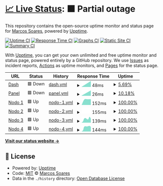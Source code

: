 # [📈 Live Status](https://demo.upptime.js.org): <!--live status--> **🟧 Partial outage**

This repository contains the open-source uptime monitor and status page for [Marcos Soares](https://demo.upptime.js.org), powered by [Upptime](https://github.com/upptime/upptime).

[![Uptime CI](https://github.com/MrTorfick/upptime/workflows/Uptime%20CI/badge.svg)](https://github.com/MrTorfick/upptime/actions?query=workflow%3A%22Uptime+CI%22)
[![Response Time CI](https://github.com/MrTorfick/upptime/workflows/Response%20Time%20CI/badge.svg)](https://github.com/MrTorfick/upptime/actions?query=workflow%3A%22Response+Time+CI%22)
[![Graphs CI](https://github.com/MrTorfick/upptime/workflows/Graphs%20CI/badge.svg)](https://github.com/MrTorfick/upptime/actions?query=workflow%3A%22Graphs+CI%22)
[![Static Site CI](https://github.com/MrTorfick/upptime/workflows/Static%20Site%20CI/badge.svg)](https://github.com/MrTorfick/upptime/actions?query=workflow%3A%22Static+Site+CI%22)
[![Summary CI](https://github.com/MrTorfick/upptime/workflows/Summary%20CI/badge.svg)](https://github.com/MrTorfick/upptime/actions?query=workflow%3A%22Summary+CI%22)

With [Upptime](https://upptime.js.org), you can get your own unlimited and free uptime monitor and status page, powered entirely by a GitHub repository. We use [Issues](https://github.com/MrTorfick/upptime/issues) as incident reports, [Actions](https://github.com/MrTorfick/upptime/actions) as uptime monitors, and [Pages](https://demo.upptime.js.org) for the status page.

<!--start: status pages-->
<!-- This summary is generated by Upptime (https://github.com/upptime/upptime) -->
<!-- Do not edit this manually, your changes will be overwritten -->
<!-- prettier-ignore -->
| URL | Status | History | Response Time | Uptime |
| --- | ------ | ------- | ------------- | ------ |
| <img alt="" src="https://favicons.githubusercontent.com/null" height="13"> [Dash](dash.starnode.us) | 🟥 Down | [dash.yml](https://github.com/MrTorfick/upptime/commits/HEAD/history/dash.yml) | <details><summary><img alt="Response time graph" src="./graphs/dash/response-time-week.png" height="20"> 48ms</summary><br><a href="https://MrTorfick.github.io/upptime/history/dash"><img alt="Response time 48" src="https://img.shields.io/endpoint?url=https%3A%2F%2Fraw.githubusercontent.com%2FMrTorfick%2Fupptime%2FHEAD%2Fapi%2Fdash%2Fresponse-time.json"></a><br><a href="https://MrTorfick.github.io/upptime/history/dash"><img alt="24-hour response time 48" src="https://img.shields.io/endpoint?url=https%3A%2F%2Fraw.githubusercontent.com%2FMrTorfick%2Fupptime%2FHEAD%2Fapi%2Fdash%2Fresponse-time-day.json"></a><br><a href="https://MrTorfick.github.io/upptime/history/dash"><img alt="7-day response time 48" src="https://img.shields.io/endpoint?url=https%3A%2F%2Fraw.githubusercontent.com%2FMrTorfick%2Fupptime%2FHEAD%2Fapi%2Fdash%2Fresponse-time-week.json"></a><br><a href="https://MrTorfick.github.io/upptime/history/dash"><img alt="30-day response time 48" src="https://img.shields.io/endpoint?url=https%3A%2F%2Fraw.githubusercontent.com%2FMrTorfick%2Fupptime%2FHEAD%2Fapi%2Fdash%2Fresponse-time-month.json"></a><br><a href="https://MrTorfick.github.io/upptime/history/dash"><img alt="1-year response time 48" src="https://img.shields.io/endpoint?url=https%3A%2F%2Fraw.githubusercontent.com%2FMrTorfick%2Fupptime%2FHEAD%2Fapi%2Fdash%2Fresponse-time-year.json"></a></details> | <details><summary><a href="https://MrTorfick.github.io/upptime/history/dash">5.69%</a></summary><a href="https://MrTorfick.github.io/upptime/history/dash"><img alt="All-time uptime 5.69%" src="https://img.shields.io/endpoint?url=https%3A%2F%2Fraw.githubusercontent.com%2FMrTorfick%2Fupptime%2FHEAD%2Fapi%2Fdash%2Fuptime.json"></a><br><a href="https://MrTorfick.github.io/upptime/history/dash"><img alt="24-hour uptime 5.69%" src="https://img.shields.io/endpoint?url=https%3A%2F%2Fraw.githubusercontent.com%2FMrTorfick%2Fupptime%2FHEAD%2Fapi%2Fdash%2Fuptime-day.json"></a><br><a href="https://MrTorfick.github.io/upptime/history/dash"><img alt="7-day uptime 5.69%" src="https://img.shields.io/endpoint?url=https%3A%2F%2Fraw.githubusercontent.com%2FMrTorfick%2Fupptime%2FHEAD%2Fapi%2Fdash%2Fuptime-week.json"></a><br><a href="https://MrTorfick.github.io/upptime/history/dash"><img alt="30-day uptime 5.69%" src="https://img.shields.io/endpoint?url=https%3A%2F%2Fraw.githubusercontent.com%2FMrTorfick%2Fupptime%2FHEAD%2Fapi%2Fdash%2Fuptime-month.json"></a><br><a href="https://MrTorfick.github.io/upptime/history/dash"><img alt="1-year uptime 5.69%" src="https://img.shields.io/endpoint?url=https%3A%2F%2Fraw.githubusercontent.com%2FMrTorfick%2Fupptime%2FHEAD%2Fapi%2Fdash%2Fuptime-year.json"></a></details>
| <img alt="" src="https://favicons.githubusercontent.com/null" height="13"> [Panel](panel.starnode.us) | 🟥 Down | [panel.yml](https://github.com/MrTorfick/upptime/commits/HEAD/history/panel.yml) | <details><summary><img alt="Response time graph" src="./graphs/panel/response-time-week.png" height="20"> 26ms</summary><br><a href="https://MrTorfick.github.io/upptime/history/panel"><img alt="Response time 26" src="https://img.shields.io/endpoint?url=https%3A%2F%2Fraw.githubusercontent.com%2FMrTorfick%2Fupptime%2FHEAD%2Fapi%2Fpanel%2Fresponse-time.json"></a><br><a href="https://MrTorfick.github.io/upptime/history/panel"><img alt="24-hour response time 26" src="https://img.shields.io/endpoint?url=https%3A%2F%2Fraw.githubusercontent.com%2FMrTorfick%2Fupptime%2FHEAD%2Fapi%2Fpanel%2Fresponse-time-day.json"></a><br><a href="https://MrTorfick.github.io/upptime/history/panel"><img alt="7-day response time 26" src="https://img.shields.io/endpoint?url=https%3A%2F%2Fraw.githubusercontent.com%2FMrTorfick%2Fupptime%2FHEAD%2Fapi%2Fpanel%2Fresponse-time-week.json"></a><br><a href="https://MrTorfick.github.io/upptime/history/panel"><img alt="30-day response time 26" src="https://img.shields.io/endpoint?url=https%3A%2F%2Fraw.githubusercontent.com%2FMrTorfick%2Fupptime%2FHEAD%2Fapi%2Fpanel%2Fresponse-time-month.json"></a><br><a href="https://MrTorfick.github.io/upptime/history/panel"><img alt="1-year response time 26" src="https://img.shields.io/endpoint?url=https%3A%2F%2Fraw.githubusercontent.com%2FMrTorfick%2Fupptime%2FHEAD%2Fapi%2Fpanel%2Fresponse-time-year.json"></a></details> | <details><summary><a href="https://MrTorfick.github.io/upptime/history/panel">10.18%</a></summary><a href="https://MrTorfick.github.io/upptime/history/panel"><img alt="All-time uptime 10.18%" src="https://img.shields.io/endpoint?url=https%3A%2F%2Fraw.githubusercontent.com%2FMrTorfick%2Fupptime%2FHEAD%2Fapi%2Fpanel%2Fuptime.json"></a><br><a href="https://MrTorfick.github.io/upptime/history/panel"><img alt="24-hour uptime 10.18%" src="https://img.shields.io/endpoint?url=https%3A%2F%2Fraw.githubusercontent.com%2FMrTorfick%2Fupptime%2FHEAD%2Fapi%2Fpanel%2Fuptime-day.json"></a><br><a href="https://MrTorfick.github.io/upptime/history/panel"><img alt="7-day uptime 10.18%" src="https://img.shields.io/endpoint?url=https%3A%2F%2Fraw.githubusercontent.com%2FMrTorfick%2Fupptime%2FHEAD%2Fapi%2Fpanel%2Fuptime-week.json"></a><br><a href="https://MrTorfick.github.io/upptime/history/panel"><img alt="30-day uptime 10.18%" src="https://img.shields.io/endpoint?url=https%3A%2F%2Fraw.githubusercontent.com%2FMrTorfick%2Fupptime%2FHEAD%2Fapi%2Fpanel%2Fuptime-month.json"></a><br><a href="https://MrTorfick.github.io/upptime/history/panel"><img alt="1-year uptime 10.18%" src="https://img.shields.io/endpoint?url=https%3A%2F%2Fraw.githubusercontent.com%2FMrTorfick%2Fupptime%2FHEAD%2Fapi%2Fpanel%2Fuptime-year.json"></a></details>
| <img alt="" src="https://favicons.githubusercontent.com/null" height="13"> [Nodo 1](usa1.starnode.us) | 🟩 Up | [nodo-1.yml](https://github.com/MrTorfick/upptime/commits/HEAD/history/nodo-1.yml) | <details><summary><img alt="Response time graph" src="./graphs/nodo-1/response-time-week.png" height="20"> 152ms</summary><br><a href="https://MrTorfick.github.io/upptime/history/nodo-1"><img alt="Response time 152" src="https://img.shields.io/endpoint?url=https%3A%2F%2Fraw.githubusercontent.com%2FMrTorfick%2Fupptime%2FHEAD%2Fapi%2Fnodo-1%2Fresponse-time.json"></a><br><a href="https://MrTorfick.github.io/upptime/history/nodo-1"><img alt="24-hour response time 152" src="https://img.shields.io/endpoint?url=https%3A%2F%2Fraw.githubusercontent.com%2FMrTorfick%2Fupptime%2FHEAD%2Fapi%2Fnodo-1%2Fresponse-time-day.json"></a><br><a href="https://MrTorfick.github.io/upptime/history/nodo-1"><img alt="7-day response time 152" src="https://img.shields.io/endpoint?url=https%3A%2F%2Fraw.githubusercontent.com%2FMrTorfick%2Fupptime%2FHEAD%2Fapi%2Fnodo-1%2Fresponse-time-week.json"></a><br><a href="https://MrTorfick.github.io/upptime/history/nodo-1"><img alt="30-day response time 152" src="https://img.shields.io/endpoint?url=https%3A%2F%2Fraw.githubusercontent.com%2FMrTorfick%2Fupptime%2FHEAD%2Fapi%2Fnodo-1%2Fresponse-time-month.json"></a><br><a href="https://MrTorfick.github.io/upptime/history/nodo-1"><img alt="1-year response time 152" src="https://img.shields.io/endpoint?url=https%3A%2F%2Fraw.githubusercontent.com%2FMrTorfick%2Fupptime%2FHEAD%2Fapi%2Fnodo-1%2Fresponse-time-year.json"></a></details> | <details><summary><a href="https://MrTorfick.github.io/upptime/history/nodo-1">100.00%</a></summary><a href="https://MrTorfick.github.io/upptime/history/nodo-1"><img alt="All-time uptime 100.00%" src="https://img.shields.io/endpoint?url=https%3A%2F%2Fraw.githubusercontent.com%2FMrTorfick%2Fupptime%2FHEAD%2Fapi%2Fnodo-1%2Fuptime.json"></a><br><a href="https://MrTorfick.github.io/upptime/history/nodo-1"><img alt="24-hour uptime 100.00%" src="https://img.shields.io/endpoint?url=https%3A%2F%2Fraw.githubusercontent.com%2FMrTorfick%2Fupptime%2FHEAD%2Fapi%2Fnodo-1%2Fuptime-day.json"></a><br><a href="https://MrTorfick.github.io/upptime/history/nodo-1"><img alt="7-day uptime 100.00%" src="https://img.shields.io/endpoint?url=https%3A%2F%2Fraw.githubusercontent.com%2FMrTorfick%2Fupptime%2FHEAD%2Fapi%2Fnodo-1%2Fuptime-week.json"></a><br><a href="https://MrTorfick.github.io/upptime/history/nodo-1"><img alt="30-day uptime 100.00%" src="https://img.shields.io/endpoint?url=https%3A%2F%2Fraw.githubusercontent.com%2FMrTorfick%2Fupptime%2FHEAD%2Fapi%2Fnodo-1%2Fuptime-month.json"></a><br><a href="https://MrTorfick.github.io/upptime/history/nodo-1"><img alt="1-year uptime 100.00%" src="https://img.shields.io/endpoint?url=https%3A%2F%2Fraw.githubusercontent.com%2FMrTorfick%2Fupptime%2FHEAD%2Fapi%2Fnodo-1%2Fuptime-year.json"></a></details>
| <img alt="" src="https://favicons.githubusercontent.com/null" height="13"> [Nodo 2](usa2.starnode.us) | 🟩 Up | [nodo-2.yml](https://github.com/MrTorfick/upptime/commits/HEAD/history/nodo-2.yml) | <details><summary><img alt="Response time graph" src="./graphs/nodo-2/response-time-week.png" height="20"> 155ms</summary><br><a href="https://MrTorfick.github.io/upptime/history/nodo-2"><img alt="Response time 155" src="https://img.shields.io/endpoint?url=https%3A%2F%2Fraw.githubusercontent.com%2FMrTorfick%2Fupptime%2FHEAD%2Fapi%2Fnodo-2%2Fresponse-time.json"></a><br><a href="https://MrTorfick.github.io/upptime/history/nodo-2"><img alt="24-hour response time 155" src="https://img.shields.io/endpoint?url=https%3A%2F%2Fraw.githubusercontent.com%2FMrTorfick%2Fupptime%2FHEAD%2Fapi%2Fnodo-2%2Fresponse-time-day.json"></a><br><a href="https://MrTorfick.github.io/upptime/history/nodo-2"><img alt="7-day response time 155" src="https://img.shields.io/endpoint?url=https%3A%2F%2Fraw.githubusercontent.com%2FMrTorfick%2Fupptime%2FHEAD%2Fapi%2Fnodo-2%2Fresponse-time-week.json"></a><br><a href="https://MrTorfick.github.io/upptime/history/nodo-2"><img alt="30-day response time 155" src="https://img.shields.io/endpoint?url=https%3A%2F%2Fraw.githubusercontent.com%2FMrTorfick%2Fupptime%2FHEAD%2Fapi%2Fnodo-2%2Fresponse-time-month.json"></a><br><a href="https://MrTorfick.github.io/upptime/history/nodo-2"><img alt="1-year response time 155" src="https://img.shields.io/endpoint?url=https%3A%2F%2Fraw.githubusercontent.com%2FMrTorfick%2Fupptime%2FHEAD%2Fapi%2Fnodo-2%2Fresponse-time-year.json"></a></details> | <details><summary><a href="https://MrTorfick.github.io/upptime/history/nodo-2">100.00%</a></summary><a href="https://MrTorfick.github.io/upptime/history/nodo-2"><img alt="All-time uptime 100.00%" src="https://img.shields.io/endpoint?url=https%3A%2F%2Fraw.githubusercontent.com%2FMrTorfick%2Fupptime%2FHEAD%2Fapi%2Fnodo-2%2Fuptime.json"></a><br><a href="https://MrTorfick.github.io/upptime/history/nodo-2"><img alt="24-hour uptime 100.00%" src="https://img.shields.io/endpoint?url=https%3A%2F%2Fraw.githubusercontent.com%2FMrTorfick%2Fupptime%2FHEAD%2Fapi%2Fnodo-2%2Fuptime-day.json"></a><br><a href="https://MrTorfick.github.io/upptime/history/nodo-2"><img alt="7-day uptime 100.00%" src="https://img.shields.io/endpoint?url=https%3A%2F%2Fraw.githubusercontent.com%2FMrTorfick%2Fupptime%2FHEAD%2Fapi%2Fnodo-2%2Fuptime-week.json"></a><br><a href="https://MrTorfick.github.io/upptime/history/nodo-2"><img alt="30-day uptime 100.00%" src="https://img.shields.io/endpoint?url=https%3A%2F%2Fraw.githubusercontent.com%2FMrTorfick%2Fupptime%2FHEAD%2Fapi%2Fnodo-2%2Fuptime-month.json"></a><br><a href="https://MrTorfick.github.io/upptime/history/nodo-2"><img alt="1-year uptime 100.00%" src="https://img.shields.io/endpoint?url=https%3A%2F%2Fraw.githubusercontent.com%2FMrTorfick%2Fupptime%2FHEAD%2Fapi%2Fnodo-2%2Fuptime-year.json"></a></details>
| <img alt="" src="https://favicons.githubusercontent.com/null" height="13"> [Nodo 3](usa3.starnode.us) | 🟩 Up | [nodo-3.yml](https://github.com/MrTorfick/upptime/commits/HEAD/history/nodo-3.yml) | <details><summary><img alt="Response time graph" src="./graphs/nodo-3/response-time-week.png" height="20"> 139ms</summary><br><a href="https://MrTorfick.github.io/upptime/history/nodo-3"><img alt="Response time 139" src="https://img.shields.io/endpoint?url=https%3A%2F%2Fraw.githubusercontent.com%2FMrTorfick%2Fupptime%2FHEAD%2Fapi%2Fnodo-3%2Fresponse-time.json"></a><br><a href="https://MrTorfick.github.io/upptime/history/nodo-3"><img alt="24-hour response time 139" src="https://img.shields.io/endpoint?url=https%3A%2F%2Fraw.githubusercontent.com%2FMrTorfick%2Fupptime%2FHEAD%2Fapi%2Fnodo-3%2Fresponse-time-day.json"></a><br><a href="https://MrTorfick.github.io/upptime/history/nodo-3"><img alt="7-day response time 139" src="https://img.shields.io/endpoint?url=https%3A%2F%2Fraw.githubusercontent.com%2FMrTorfick%2Fupptime%2FHEAD%2Fapi%2Fnodo-3%2Fresponse-time-week.json"></a><br><a href="https://MrTorfick.github.io/upptime/history/nodo-3"><img alt="30-day response time 139" src="https://img.shields.io/endpoint?url=https%3A%2F%2Fraw.githubusercontent.com%2FMrTorfick%2Fupptime%2FHEAD%2Fapi%2Fnodo-3%2Fresponse-time-month.json"></a><br><a href="https://MrTorfick.github.io/upptime/history/nodo-3"><img alt="1-year response time 139" src="https://img.shields.io/endpoint?url=https%3A%2F%2Fraw.githubusercontent.com%2FMrTorfick%2Fupptime%2FHEAD%2Fapi%2Fnodo-3%2Fresponse-time-year.json"></a></details> | <details><summary><a href="https://MrTorfick.github.io/upptime/history/nodo-3">100.00%</a></summary><a href="https://MrTorfick.github.io/upptime/history/nodo-3"><img alt="All-time uptime 100.00%" src="https://img.shields.io/endpoint?url=https%3A%2F%2Fraw.githubusercontent.com%2FMrTorfick%2Fupptime%2FHEAD%2Fapi%2Fnodo-3%2Fuptime.json"></a><br><a href="https://MrTorfick.github.io/upptime/history/nodo-3"><img alt="24-hour uptime 100.00%" src="https://img.shields.io/endpoint?url=https%3A%2F%2Fraw.githubusercontent.com%2FMrTorfick%2Fupptime%2FHEAD%2Fapi%2Fnodo-3%2Fuptime-day.json"></a><br><a href="https://MrTorfick.github.io/upptime/history/nodo-3"><img alt="7-day uptime 100.00%" src="https://img.shields.io/endpoint?url=https%3A%2F%2Fraw.githubusercontent.com%2FMrTorfick%2Fupptime%2FHEAD%2Fapi%2Fnodo-3%2Fuptime-week.json"></a><br><a href="https://MrTorfick.github.io/upptime/history/nodo-3"><img alt="30-day uptime 100.00%" src="https://img.shields.io/endpoint?url=https%3A%2F%2Fraw.githubusercontent.com%2FMrTorfick%2Fupptime%2FHEAD%2Fapi%2Fnodo-3%2Fuptime-month.json"></a><br><a href="https://MrTorfick.github.io/upptime/history/nodo-3"><img alt="1-year uptime 100.00%" src="https://img.shields.io/endpoint?url=https%3A%2F%2Fraw.githubusercontent.com%2FMrTorfick%2Fupptime%2FHEAD%2Fapi%2Fnodo-3%2Fuptime-year.json"></a></details>
| <img alt="" src="https://favicons.githubusercontent.com/null" height="13"> [Nodo 4](usa4.starnode.us) | 🟩 Up | [nodo-4.yml](https://github.com/MrTorfick/upptime/commits/HEAD/history/nodo-4.yml) | <details><summary><img alt="Response time graph" src="./graphs/nodo-4/response-time-week.png" height="20"> 144ms</summary><br><a href="https://MrTorfick.github.io/upptime/history/nodo-4"><img alt="Response time 144" src="https://img.shields.io/endpoint?url=https%3A%2F%2Fraw.githubusercontent.com%2FMrTorfick%2Fupptime%2FHEAD%2Fapi%2Fnodo-4%2Fresponse-time.json"></a><br><a href="https://MrTorfick.github.io/upptime/history/nodo-4"><img alt="24-hour response time 144" src="https://img.shields.io/endpoint?url=https%3A%2F%2Fraw.githubusercontent.com%2FMrTorfick%2Fupptime%2FHEAD%2Fapi%2Fnodo-4%2Fresponse-time-day.json"></a><br><a href="https://MrTorfick.github.io/upptime/history/nodo-4"><img alt="7-day response time 144" src="https://img.shields.io/endpoint?url=https%3A%2F%2Fraw.githubusercontent.com%2FMrTorfick%2Fupptime%2FHEAD%2Fapi%2Fnodo-4%2Fresponse-time-week.json"></a><br><a href="https://MrTorfick.github.io/upptime/history/nodo-4"><img alt="30-day response time 144" src="https://img.shields.io/endpoint?url=https%3A%2F%2Fraw.githubusercontent.com%2FMrTorfick%2Fupptime%2FHEAD%2Fapi%2Fnodo-4%2Fresponse-time-month.json"></a><br><a href="https://MrTorfick.github.io/upptime/history/nodo-4"><img alt="1-year response time 144" src="https://img.shields.io/endpoint?url=https%3A%2F%2Fraw.githubusercontent.com%2FMrTorfick%2Fupptime%2FHEAD%2Fapi%2Fnodo-4%2Fresponse-time-year.json"></a></details> | <details><summary><a href="https://MrTorfick.github.io/upptime/history/nodo-4">100.00%</a></summary><a href="https://MrTorfick.github.io/upptime/history/nodo-4"><img alt="All-time uptime 100.00%" src="https://img.shields.io/endpoint?url=https%3A%2F%2Fraw.githubusercontent.com%2FMrTorfick%2Fupptime%2FHEAD%2Fapi%2Fnodo-4%2Fuptime.json"></a><br><a href="https://MrTorfick.github.io/upptime/history/nodo-4"><img alt="24-hour uptime 100.00%" src="https://img.shields.io/endpoint?url=https%3A%2F%2Fraw.githubusercontent.com%2FMrTorfick%2Fupptime%2FHEAD%2Fapi%2Fnodo-4%2Fuptime-day.json"></a><br><a href="https://MrTorfick.github.io/upptime/history/nodo-4"><img alt="7-day uptime 100.00%" src="https://img.shields.io/endpoint?url=https%3A%2F%2Fraw.githubusercontent.com%2FMrTorfick%2Fupptime%2FHEAD%2Fapi%2Fnodo-4%2Fuptime-week.json"></a><br><a href="https://MrTorfick.github.io/upptime/history/nodo-4"><img alt="30-day uptime 100.00%" src="https://img.shields.io/endpoint?url=https%3A%2F%2Fraw.githubusercontent.com%2FMrTorfick%2Fupptime%2FHEAD%2Fapi%2Fnodo-4%2Fuptime-month.json"></a><br><a href="https://MrTorfick.github.io/upptime/history/nodo-4"><img alt="1-year uptime 100.00%" src="https://img.shields.io/endpoint?url=https%3A%2F%2Fraw.githubusercontent.com%2FMrTorfick%2Fupptime%2FHEAD%2Fapi%2Fnodo-4%2Fuptime-year.json"></a></details>

<!--end: status pages-->

[**Visit our status website →**](https://demo.upptime.js.org)

## 📄 License

- Powered by: [Upptime](https://github.com/upptime/upptime)
- Code: [MIT](./LICENSE) © [Marcos Soares](https://demo.upptime.js.org)
- Data in the `./history` directory: [Open Database License](https://opendatacommons.org/licenses/odbl/1-0/)
